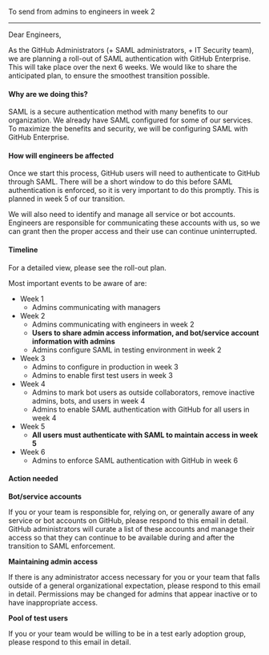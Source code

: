 To send from admins to engineers in week 2

---

Dear Engineers,

As the GitHub Administrators (+ SAML administrators, + IT Security team), we are planning a roll-out of SAML authentication with GitHub Enterprise. This will take place over the next 6 weeks. We would like to share the anticipated plan, to ensure the smoothest transition possible.

#### Why are we doing this?

SAML is a secure authentication method with many benefits to our organization. We already have SAML configured for some of our services. To maximize the benefits and security, we will be configuring SAML with GitHub Enterprise.

#### How will engineers be affected

Once we start this process, GitHub users will need to authenticate to GitHub through SAML. There will be a short window to do this before SAML authentication is enforced, so it is very important to do this promptly. This is planned in week 5 of our transition.

We will also need to identify and manage all service or bot accounts. Engineers are responsible for communicating these accounts with us, so we can grant then the proper access and their use can continue uninterrupted.

#### Timeline

For a detailed view, please see the roll-out plan.

Most important events to be aware of are:

- Week 1
  - Admins communicating with managers
- Week 2
  - Admins communicating with engineers in week 2
  - **Users to share admin access information, and bot/service account information with admins**
  - Admins configure SAML in testing environment in week 2
- Week 3
  - Admins to configure in production in week 3
  - Admins to enable first test users in week 3
- Week 4
  - Admins to mark bot users as outside collaborators, remove inactive admins, bots, and users in week 4
  - Admins to enable SAML authentication with GitHub for all users in week 4
- Week 5
  - **All users must authenticate with SAML to maintain access in week 5**
- Week 6
  - Admins to enforce SAML authentication with GitHub in week 6

#### Action needed

**Bot/service accounts**

If you or your team is responsible for, relying on, or generally aware of any service or bot accounts on GitHub, please respond to this email in detail. GitHub administrators will curate a list of these accounts and manage their access so that they can continue to be available during and after the transition to SAML enforcement.

**Maintaining admin access**

If there is any administrator access necessary for you or your team that falls outside of a general organizational expectation, please respond to this email in detail. Permissions may be changed for admins that appear inactive or to have inappropriate access.

**Pool of test users**

If you or your team would be willing to be in a test early adoption group, please respond to this email in detail.